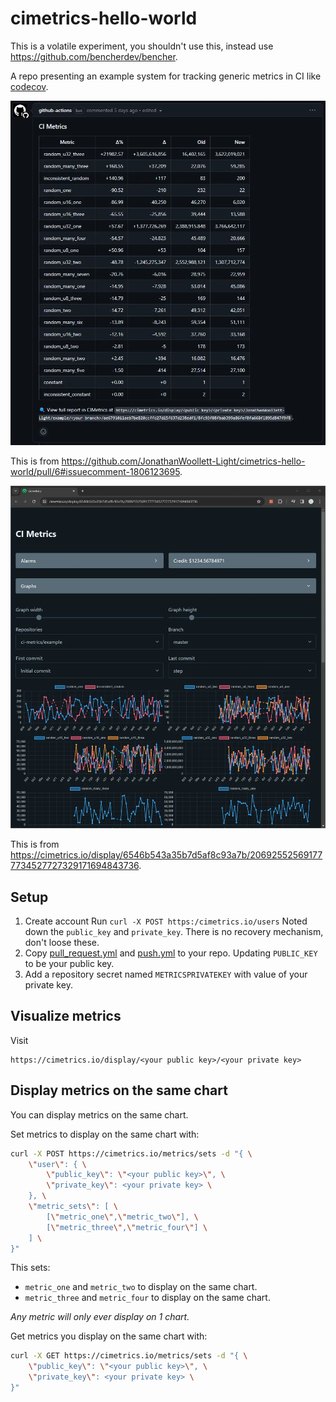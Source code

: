 # cimetrics-hello-world

This is a volatile experiment, you shouldn't use this, instead use https://github.com/bencherdev/bencher.

A repo presenting an example system for tracking generic metrics in CI like [codecov](https://about.codecov.io).

![Example PR comment](./pr_comment_example.webp)

This is from https://github.com/JonathanWoollett-Light/cimetrics-hello-world/pull/6#issuecomment-1806123695.

![Example display](./display_example.webp)

This is from https://cimetrics.io/display/6546b543a35b7d5af8c93a7b/206925525691777734527727329171694843736.

## Setup

1. Create account
   Run `curl -X POST https:/cimetrics.io/users`
   Noted down the `public_key` and `private_key`.
   There is no recovery mechanism, don't loose these.
2. Copy [pull_request.yml](./.github/workflows/pull_request.yml) and [push.yml](./.github/workflows/push.yml) to your repo.
   Updating `PUBLIC_KEY` to be your public key.
3. Add a repository secret named `METRICSPRIVATEKEY` with value of your private key.

## Visualize metrics

Visit

```
https://cimetrics.io/display/<your public key>/<your private key>
```

## Display metrics on the same chart

You can display metrics on the same chart.

Set metrics to display on the same chart with:

```bash
curl -X POST https://cimetrics.io/metrics/sets -d "{ \
    \"user\": { \
        \"public_key\": \"<your public key>\", \
        \"private_key\": <your private key> \
    }, \
    \"metric_sets\": [ \
        [\"metric_one\",\"metric_two\"], \
        [\"metric_three\",\"metric_four\"] \
    ] \
}"
```

This sets:

- `metric_one` and `metric_two` to display on the same chart.
- `metric_three` and `metric_four` to display on the same chart.

*Any metric will only ever display on 1 chart.*

Get metrics you display on the same chart with:

```bash
curl -X GET https://cimetrics.io/metrics/sets -d "{ \
    \"public_key\": \"<your public key>\", \
    \"private_key\": <your private key> \
}"
```